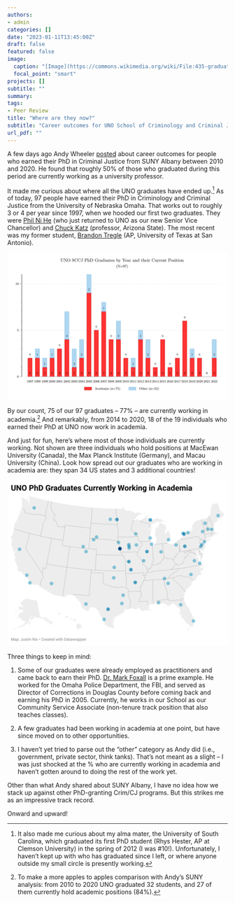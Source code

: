 ```yaml
---
authors:
- admin
categories: []
date: "2023-01-11T13:45:00Z"
draft: false
featured: false
image:
  caption: "[Image](https://commons.wikimedia.org/wiki/File:435-graduation-cap.svg) by Vincent Le Moign on Wikimedia Commons, [CC BY 4.0](https://creativecommons.org/licenses/by/4.0)"
  focal_point: "smart"
projects: []
subtitle: ""
summary: 
tags:
- Peer Review
title: "Where are they now?"
subtitle: "Career outcomes for UNO School of Criminology and Criminal Justice PhDs"
url_pdf: ""
---
```


A few days ago Andy Wheeler [posted](https://andrewpwheeler.com/2023/01/08/where-are-they-now-job-outcomes-for-recent-suny-crim-phds/) about career outcomes for people who earned their PhD in Criminal Justice from SUNY Albany between 2010 and 2020. He found that roughly 50% of those who graduated during this period are currently working as a university professor. 

It made me curious about where all the UNO graduates have ended up.[^1] As of today, 97 people have earned their PhD in Criminology and Criminal Justice from the University of Nebraska Omaha. That works out to roughly 3 or 4 per year since 1997, when we hooded our first two graduates. They were [Phil Ni He](https://www.unomaha.edu/college-of-public-affairs-and-community-service/news/2023/01/ni-phil-he-joins-uno-as-chief-acedemic-officer.php) (who just returned to UNO as our new Senior Vice Chancellor) and [Chuck Katz](https://search.asu.edu/profile/24209) (professor, Arizona State). The most recent was my former student, [Brandon Tregle](https://hcap.utsa.edu/directory/brandon-tregle/) (AP, University of Texas at San Antonio). 

![grads](uno-grads.png)

By our count, 75 of our 97 graduates – 77% – are currently working in academia.[^2] And remarkably, from 2014 to 2020, 18 of the 19 individuals who earned their PhD at UNO now work in academia.

And just for fun, here’s where most of those individuals are currently working. Not shown are three individuals who hold positions at MacEwan University (Canada), the Max Planck Institute (Germany), and Macau University (China). Look how spread out our graduates who are working in academia are: they span 34 US states and 3 additional countries!

![map](uno-academia.png)

Three things to keep in mind: 

1.	Some of our graduates were already employed as practitioners and came back to earn their PhD. [Dr. Mark Foxall](https://www.unomaha.edu/college-of-public-affairs-and-community-service/criminology-and-criminal-justice/about-us/mark-foxall.php) is a prime example. He worked for the Omaha Police Department, the FBI, and served as Director of Corrections in Douglas County before coming back and earning his PhD in 2005. Currently, he works in our School as our Community Service Associate (non-tenure track position that also teaches classes).

2.	A few graduates had been working in academia at one point, but have since moved on to other opportunities. 

3.	I haven’t yet tried to parse out the “other” category as Andy did (i.e., government, private sector, think tanks). That’s not meant as a slight – I was just shocked at the % who are currently working in academia and haven’t gotten around to doing the rest of the work yet. 

Other than what Andy shared about SUNY Albany, I have no idea how we stack up against other PhD-granting Crim/CJ programs. But this strikes me as an impressive track record.

Onward and upward!

[^1]: It also made me curious about my alma mater, the University of South Carolina, which graduated its first PhD student (Rhys Hester, AP at Clemson University) in the spring of 2012 (I was #10!). Unfortunately, I haven’t kept up with who has graduated since I left, or where anyone outside my small circle is presently working.
[^2]: To make a more apples to apples comparison with Andy’s SUNY analysis: from 2010 to 2020 UNO graduated 32 students, and 27 of them currently hold academic positions (84%). 

